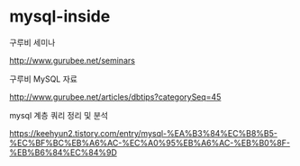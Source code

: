 # mysql-inside

구루비 세미나

http://www.gurubee.net/seminars

구루비 MySQL 자료

http://www.gurubee.net/articles/dbtips?categorySeq=45

mysql 계층 쿼리 정리 및 분석

https://keehyun2.tistory.com/entry/mysql-%EA%B3%84%EC%B8%B5-%EC%BF%BC%EB%A6%AC-%EC%A0%95%EB%A6%AC-%EB%B0%8F-%EB%B6%84%EC%84%9D
